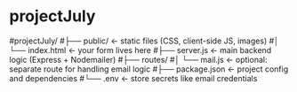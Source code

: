 # projectJuly
#projectJuly/
#├── public/               ← static files (CSS, client-side JS, images)
#│   └── index.html        ← your form lives here
#├── server.js             ← main backend logic (Express + Nodemailer)
#├── routes/
#│   └── mail.js           ← optional: separate route for handling email logic
#├── package.json          ← project config and dependencies
#└── .env                  ← store secrets like email credentials